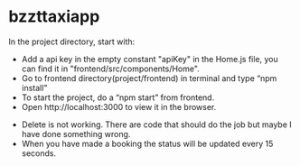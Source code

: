 # bzzttaxiapp

In the project directory, start with:

- Add a api key in the empty constant "apiKey" in the Home.js file, you can find it in "frontend/src/components/Home".
- Go to frontend directory(project/frontend) in terminal and type “npm install”
- To start the project, do a “npm start” from frontend.
- Open http://localhost:3000 to view it in the browser.

* Delete is not working. There are code that should do the job but maybe I have done something wrong.
* When you have made a booking the status will be updated every 15 seconds.
